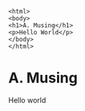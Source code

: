 ```<!DOCTYPE html>
<html>
<body>
<h1>A. Musing</h1>
<p>Hello World</p>
</body>
</html>
```

# A. Musing

Hello world
